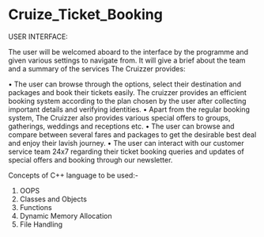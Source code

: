 # Cruize_Ticket_Booking

USER INTERFACE:

The user will be welcomed aboard to the interface by the programme and given various settings to navigate from. It will give a brief about the team and a summary of the services The Cruizzer provides:

•	The user can browse through the options, select their destination and packages and book their tickets easily. The cruizzer provides an efficient booking system according to the plan chosen by the user after collecting important details and verifying identities. 
•	Apart from the regular booking system, The Cruizzer also provides various special offers to groups, gatherings, weddings and receptions etc. 
•	The user can browse and compare between several fares and packages to get the desirable best deal and enjoy their lavish journey. 
•	The user can interact with our customer service team 24x7 regarding their ticket booking queries and updates of special offers and booking through our newsletter.



Concepts of C++ language to be used:-
1.	 OOPS
2.	 Classes and Objects
3.	 Functions
4.	 Dynamic Memory Allocation
5.	 File Handling
